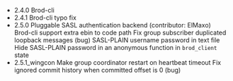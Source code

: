 * 2.4.0 Brod-cli
* 2.4.1 Brod-cli typo fix
* 2.5.0 Pluggable SASL authentication backend (contributor: ElMaxo)
        Brod-cli support extra ebin to code path
        Fix group subscriber duplicated loopback messages (bug)
        SASL-PLAIN username password in text file
        Hide SASL-PLAIN password in an anonymous function in `brod_client` state
* 2.5.1_wingcon Make group coordinator restart on heartbeat timeout
        Fix ignored commit history when committed offset is 0 (bug)
